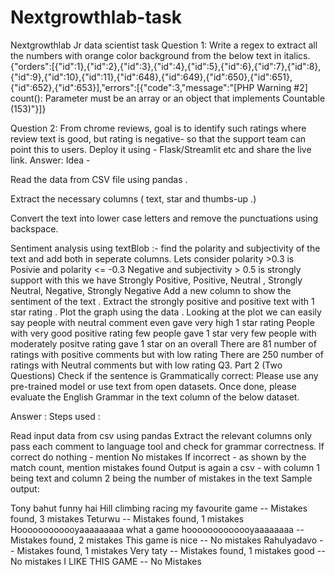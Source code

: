 # Nextgrowthlab-task
Nextgrowthlab Jr data scientist task
Question 1:
Write a regex to extract all the numbers with orange color background from the below text in italics. {"orders":[{"id":1},{"id":2},{"id":3},{"id":4},{"id":5},{"id":6},{"id":7},{"id":8},{"id":9},{"id":10},{"id":11},{"id":648},{"id":649},{"id":650},{"id":651},{"id":652},{"id":653}],"errors":[{"code":3,"message":"[PHP Warning #2] count(): Parameter must be an array or an object that implements Countable (153)"}]}

Question 2:
From chrome reviews, goal is to identify such ratings where review text is good, but rating is negative- so that the support team can point this to users. Deploy it using - Flask/Streamlit etc and share the live link. Answer: Idea -

Read the data from CSV file using pandas .

Extract the necessary columns ( text, star and thumbs-up .)

Convert the text into lower case letters and remove the punctuations using backspace.

Sentiment analysis using textBlob :- find the polarity and subjectivity of the text and add both in seperate columns.
Lets consider polarity >0.3 is Posivie and polarity <= -0.3 Negative and subjectivity > 0.5 is strongly support with this we have Strongly Positive, Positive, Neutral , Strongly Neutral, Negative, Strongly Negative
Add a new column to show the sentiment of the text .
Extract the strongly positive and positive text with 1 star rating .
Plot the graph using the data . Looking at the plot we can easily say people with neutral comment even gave very high 1 star rating People with very good positive rating few people gave 1 star very few people with moderately positve rating gave 1 star on an overall There are 81 number of ratings with positive comments but with low rating There are 250 number of ratings with Neutral comments but with low rating
Q3. Part 2 (Two Questions) Check if the sentence is Grammatically correct: Please use any pre-trained model or use text from open datasets. Once done, please evaluate the English Grammar in the text column of the below dataset.

Answer : Steps used :

Read input data from csv using pandas
Extract the relevant columns only
pass each comment to language tool and check for grammar correctness.
If correct do nothing - mention No mistakes
If incorrect - as shown by the match count, mention mistakes found
Output is again a csv - with column 1 being text and column 2 being the number of mistakes in the text
Sample output:

Tony bahut funny hai Hill climbing racing my favourite game -- Mistakes found, 3 mistakes Teturwu -- Mistakes found, 1 mistakes Hoooooooooooyaaaaaaaaa what a game hooooooooooooyaaaaaaaa -- Mistakes found, 2 mistakes This game is nice -- No mistakes Rahulyadavo -- Mistakes found, 1 mistakes Very taty -- Mistakes found, 1 mistakes good -- No mistakes I LIKE THIS GAME -- No Mistakes

